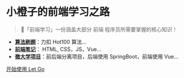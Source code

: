 <!-- _coverpage.md -->

# 小橙子的前端学习之路

> 🍊「前端学习」一份涵盖大部分 前端 程序员所需要掌握的核心知识！

- <b style="color:orange">[算法刷题](https://github.com/Orange-jingjing/LeetCode-Hot-100)</b>：力扣 Hot100 算法...
- <b style="color:orange"> [前端笔记](https://orange-jingjing.github.io/Notes/#/)</b>： HTML, CSS，JS，Vue...
- <b style="color:orange">[微大学项目](https://github.com/Orange-jingjing/VUniversity)</b>：前后端分离项目，后端使用 SpringBoot，前端使用 Vue...

[开始使用 Let Go](/README.md)